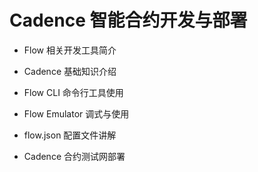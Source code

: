 # Cadence 智能合约开发与部署



* Flow 相关开发工具简介



* Cadence 基础知识介绍



* Flow CLI 命令行工具使用



* Flow Emulator 调式与使用



* flow.json 配置文件讲解



* Cadence 合约测试网部署

